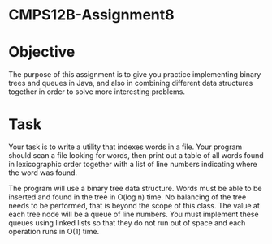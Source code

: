 # CMPS12B-Assignment8

<h1> Objective </h1>

<p>
The purpose of this assignment is to give you practice implementing binary trees and queues in Java,
and also in combining different data structures together in order to solve more interesting problems.
</p>

<h1> Task </h1>

<p>
Your task is to write a utility that indexes words in a file. Your program should scan a file looking for
words, then print out a table of all words found in lexicographic order together with a list of line
numbers indicating where the word was found.

The program will use a binary tree data structure. Words must be able to be inserted and found in the
tree in O(log n) time. No balancing of the tree needs to be performed, that is beyond the scope of this
class. The value at each tree node will be a queue of line numbers. You must implement these queues
using linked lists so that they do not run out of space and each operation runs in O(1) time.
</p>
